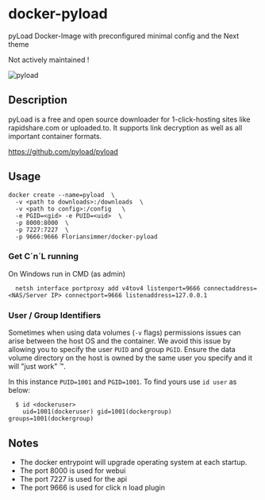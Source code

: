 # docker-pyload
pyLoad Docker-Image with preconfigured minimal config and the Next theme

Not actively maintained !

![pyload](https://github.com/pyload/pyload/raw/master/media/banner.png)

## Description

pyLoad is a free and open source downloader for 1-click-hosting sites like rapidshare.com or uploaded.to. It supports link decryption as well as all important container formats.

https://github.com/pyload/pyload

## Usage
    docker create --name=pyload  \
      -v <path to downloads>:/downloads  \
      -v <path to config>:/config   \
      -e PGID=<gid> -e PUID=<uid>  \
      -p 8000:8000  \
      -p 7227:7227  \
	  -p 9666:9666 Floriansimmer/docker-pyload


### Get C´n´L running

On Windows run in CMD (as admin)

      netsh interface portproxy add v4tov4 listenport=9666 connectaddress=<NAS/Server IP> connectport=9666 listenaddress=127.0.0.1          

### User / Group Identifiers

Sometimes when using data volumes (`-v` flags) permissions issues can arise between the host OS and the container. We avoid this issue by allowing you to specify the user `PUID` and group `PGID`. Ensure the data volume directory on the host is owned by the same user you specify and it will "just work" ™.

In this instance `PUID=1001` and `PGID=1001`. To find yours use `id user` as below:

```
  $ id <dockeruser>
    uid=1001(dockeruser) gid=1001(dockergroup) groups=1001(dockergroup)
```

## Notes

* The docker entrypoint will upgrade operating system at each startup.
* The port 8000 is used for webui
* The port 7227 is used for the api
* The port 9666 is used for click n load plugin

